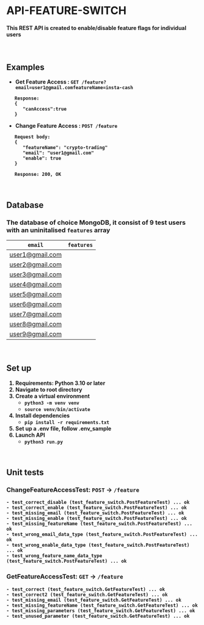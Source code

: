 # <b>API-FEATURE-SWITCH

#### This REST API is created to enable/disable feature flags for individual users
<br />

## <b>Examples

* Get Feature Access : `GET /feature?email=user1@gmail.comfeatureName=insta-cash`

```
   Response:
   {
      "canAccess":true
   }
```

* Change Feature Access : `POST /feature`

```
   Request body:
   {
      "featureName": "crypto-trading"
      "email": "user1@gmail.com"
      "enable": true
   }

   Response: 200, OK
```

<br />

## <b>Database
### The database of choice <b>MongoDB</b>, it consist of 9 test users with an uninitalised `features` array

| `email`          |  `features`  |   
| ---------------- | ------------ |
| user1@gmail.com  |              |
| user2@gmail.com  |              |
| user3@gmail.com  |              |
| user4@gmail.com  |              |
| user5@gmail.com  |              |
| user6@gmail.com  |              |
| user7@gmail.com  |              |
| user8@gmail.com  |              |
| user9@gmail.com  |              |

<br />

## <b>Set up

1.  Requirements: Python 3.10 or later
2.  Navigate to root directory
3. Create a virtual environment
   - `python3 -m venv venv`
   - `source venv/bin/activate`
4. Install dependencies
   - `pip install -r requirements.txt`
5. Set up a .env file, follow .env_sample 
6. Launch API
   - `python3 run.py`

<br />

## <b>Unit tests

### ChangeFeatureAccessTest: `POST` -> `/feature`
```
- test_correct_disable (test_feature_switch.PostFeatureTest) ... ok
- test_correct_enable (test_feature_switch.PostFeatureTest) ... ok
- test_missing_email (test_feature_switch.PostFeatureTest) ... ok
- test_missing_enable (test_feature_switch.PostFeatureTest) ... ok
- test_missing_featureName (test_feature_switch.PostFeatureTest) ... ok
- test_wrong_email_data_type (test_feature_switch.PostFeatureTest) ... ok
- test_wrong_enable_data_type (test_feature_switch.PostFeatureTest) ... ok
- test_wrong_feature_name_data_type (test_feature_switch.PostFeatureTest) ... ok
```

### GetFeatureAccessTest: `GET` -> `/feature`
```
- test_correct (test_feature_switch.GetFeatureTest) ... ok
- test_correct2 (test_feature_switch.GetFeatureTest) ... ok
- test_missing_email (test_feature_switch.GetFeatureTest) ... ok
- test_missing_featureName (test_feature_switch.GetFeatureTest) ... ok
- test_missing_parameters (test_feature_switch.GetFeatureTest) ... ok
- test_unused_parameter (test_feature_switch.GetFeatureTest) ... ok
```
